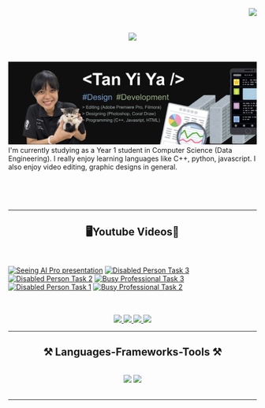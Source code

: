 <img align="right" src="https://visitor-badge.laobi.icu/badge?page_id=Bomi3002.Bomi3002" />

<h1 align="center">
    <img src="https://readme-typing-svg.herokuapp.com/?font=Righteous&size=35&center=true&vCenter=true&width=500&height=70&duration=4000&lines=Hi+There!+👋;+I'm+Yi+Ya!;" />
</h1>
<br>
<img src="https://github.com/Bomi3002/Bomi3002/blob/main/assets/poster.jpg" />
I'm currently studying as a Year 1 student in Computer Science (Data Engineering). I really enjoy learning languages like C++, python, javascript. I also enjoy video editing, graphic designs in general. 

<br/><br/><br/>

 <hr/>
 
<h2 align="center">🖥️Youtube Videos📁</h2>
<br/>
    
<!-- BEGIN YOUTUBE-CARDS -->
[![Seeing AI Pro presentation](https://ytcards.demolab.com/?id=s15lfCj6pMc&title=Seeing+AI+Pro+presentation&lang=en&timestamp=1717723931&background_color=%230d1117&title_color=%23ffffff&stats_color=%23dedede&max_title_lines=1&width=250&border_radius=5 "Seeing AI Pro presentation")](https://www.youtube.com/watch?v=s15lfCj6pMc)
[![Disabled Person Task 3](https://ytcards.demolab.com/?id=RD2eKcE4JKc&title=Disabled+Person+Task+3&lang=en&timestamp=1715499675&background_color=%230d1117&title_color=%23ffffff&stats_color=%23dedede&max_title_lines=1&width=250&border_radius=5 "Disabled Person Task 3")](https://www.youtube.com/watch?v=RD2eKcE4JKc)
[![Disabled Person Task 2](https://ytcards.demolab.com/?id=XZ3a4N77Wmg&title=Disabled+Person+Task+2&lang=en&timestamp=1715499657&background_color=%230d1117&title_color=%23ffffff&stats_color=%23dedede&max_title_lines=1&width=250&border_radius=5 "Disabled Person Task 2")](https://www.youtube.com/watch?v=XZ3a4N77Wmg)
[![Busy Professional Task 3](https://ytcards.demolab.com/?id=3f5Qbz2Hi3s&title=Busy+Professional+Task+3&lang=en&timestamp=1715499604&background_color=%230d1117&title_color=%23ffffff&stats_color=%23dedede&max_title_lines=1&width=250&border_radius=5 "Busy Professional Task 3")](https://www.youtube.com/watch?v=3f5Qbz2Hi3s)
[![Disabled Person Task 1](https://ytcards.demolab.com/?id=-boH4jJJifE&title=Disabled+Person+Task+1&lang=en&timestamp=1715499599&background_color=%230d1117&title_color=%23ffffff&stats_color=%23dedede&max_title_lines=1&width=250&border_radius=5 "Disabled Person Task 1")](https://www.youtube.com/watch?v=-boH4jJJifE)
[![Busy Professional Task 2](https://ytcards.demolab.com/?id=k-cZCOqiM94&title=Busy+Professional+Task+2&lang=en&timestamp=1715499521&background_color=%230d1117&title_color=%23ffffff&stats_color=%23dedede&max_title_lines=1&width=250&border_radius=5 "Busy Professional Task 2")](https://www.youtube.com/watch?v=k-cZCOqiM94)
<!-- END YOUTUBE-CARDS -->

<br/>

  <br>
 </div>
 
<div align="center"> 
    <a href="https://youtube.com/@San30025?si=v3GXAImTjkmAvM4y">
    <img src="https://img.shields.io/badge/YouTube-FF0000?style=for-the-badge&logo=youtube&logoColor=white" />
  </a>
  <a href="https://discordapp.com/users/shayan_duck">
    <img src="https://img.shields.io/badge/Discord-7289DA?style=for-the-badge&logo=discord&logoColor=white" />
  </a>
  <a href="https://www.instagram.com/y1yaa_?igsh=OGQ5ZDc2ODk2ZA%3D%3D&utm_source=qr">
     <img src="https://img.shields.io/badge/Instagram-E4405F?style=for-the-badge&logo=instagram&logoColor=white" /> 
  </a>
      <a href="mailto:tanyiya04@gmail.com">
    <img src="https://img.shields.io/badge/Gmail-333333?style=for-the-badge&logo=gmail&logoColor=red" />
  </a>
</div>

 <hr/>
 
<h2 align="center">⚒️ Languages-Frameworks-Tools ⚒️</h2>
<br/>
<div align="center">
    <img src="https://skillicons.dev/icons?i=react,bootstrap,mui,html,css,vscode,github,figma,tailwind,git,r" />
    <img src="https://skillicons.dev/icons?i=nodejs,python,javascript,typescript,express,firebase,mongodb,c,java,nextjs,mysql,flask" /><br>
</div>

<br/>
<hr/>
